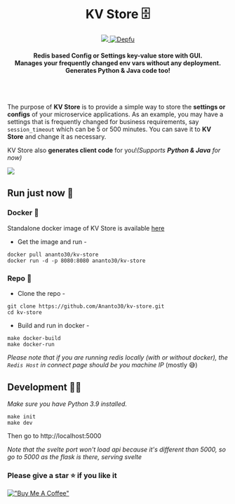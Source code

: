 <h1 align="center">
    KV Store 🗄️
</h1>
<p align="center">
    <a href="https://hub.docker.com/repository/docker/ananto30/kv-store" target="_blank">
        <img src="https://img.shields.io/docker/image-size/ananto30/kv-store?logo=docker" />
    </a>
    <a href="https://depfu.com/github/Ananto30/kv-store?project_id=38289">
        <img src="https://badges.depfu.com/badges/82614c2f1a13921b01dd4d70ec00643e/overview.svg" alt="Depfu" />
    </a>
</p>
<h4 align="center">
    Redis based Config or Settings key-value store with GUI.
    <br>
    Manages your frequently changed env vars without any deployment.
    <br>
    Generates Python & Java code too!
</h4>

<br>
<br>

The purpose of <strong>KV Store</strong> is to provide a simple way to store
the <strong>settings or configs</strong> of your microservice applications.
As an example, you may have a settings that is frequently changed for
business requirements, say <code>session_timeout</code> which can be 5 or 500
minutes. You can save it to <strong>KV Store</strong> and change it as
necessary.

KV Store also <strong>generates client code</strong> for you!<i>(Supports <strong>Python & Java</strong> for now)</i>

<img src="https://res.cloudinary.com/dvqpo7nkm/image/upload/v1632813083/projects/kv_store_gif.gif">

## Run just now 🚀

### Docker 🚢

Standalone docker image of KV Store is available [here](https://hub.docker.com/repository/docker/ananto30/kv-store)

- Get the image and run -

```
docker pull ananto30/kv-store
docker run -d -p 8080:8080 ananto30/kv-store
```

### Repo 📁

- Clone the repo -

```
git clone https://github.com/Ananto30/kv-store.git
cd kv-store
```

- Build and run in docker -

```
make docker-build
make docker-run
```

<i>Please note that if you are running redis locally (with or without docker), the `Redis Host` in connect page should be you machine IP </i>(mostly 😅)

## Development 🧑‍💻

<i>Make sure you have Python 3.9 installed.</i>

```
make init
make dev
```

Then go to http://localhost:5000

_Note that the svelte port won't load api because it's different than 5000, so go to 5000 as the flask is there, serving svelte_

### Please give a star ⭐ if you like it

[!["Buy Me A Coffee"](https://www.buymeacoffee.com/assets/img/custom_images/orange_img.png)](https://www.buymeacoffee.com/ananto30)

